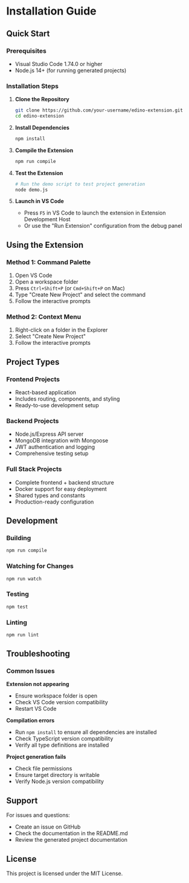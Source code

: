 # Installation Guide

## Quick Start

### Prerequisites
- Visual Studio Code 1.74.0 or higher
- Node.js 14+ (for running generated projects)

### Installation Steps

1. **Clone the Repository**
   ```bash
   git clone https://github.com/your-username/edino-extension.git
   cd edino-extension
   ```

2. **Install Dependencies**
   ```bash
   npm install
   ```

3. **Compile the Extension**
   ```bash
   npm run compile
   ```

4. **Test the Extension**
   ```bash
   # Run the demo script to test project generation
   node demo.js
   ```

5. **Launch in VS Code**
   - Press `F5` in VS Code to launch the extension in Extension Development Host
   - Or use the "Run Extension" configuration from the debug panel

## Using the Extension

### Method 1: Command Palette
1. Open VS Code
2. Open a workspace folder
3. Press `Ctrl+Shift+P` (or `Cmd+Shift+P` on Mac)
4. Type "Create New Project" and select the command
5. Follow the interactive prompts

### Method 2: Context Menu
1. Right-click on a folder in the Explorer
2. Select "Create New Project"
3. Follow the interactive prompts

## Project Types

### Frontend Projects
- React-based application
- Includes routing, components, and styling
- Ready-to-use development setup

### Backend Projects
- Node.js/Express API server
- MongoDB integration with Mongoose
- JWT authentication and logging
- Comprehensive testing setup

### Full Stack Projects
- Complete frontend + backend structure
- Docker support for easy deployment
- Shared types and constants
- Production-ready configuration

## Development

### Building
```bash
npm run compile
```

### Watching for Changes
```bash
npm run watch
```

### Testing
```bash
npm test
```

### Linting
```bash
npm run lint
```

## Troubleshooting

### Common Issues

**Extension not appearing**
- Ensure workspace folder is open
- Check VS Code version compatibility
- Restart VS Code

**Compilation errors**
- Run `npm install` to ensure all dependencies are installed
- Check TypeScript version compatibility
- Verify all type definitions are installed

**Project generation fails**
- Check file permissions
- Ensure target directory is writable
- Verify Node.js version compatibility

## Support

For issues and questions:
- Create an issue on GitHub
- Check the documentation in the README.md
- Review the generated project documentation

## License

This project is licensed under the MIT License.
